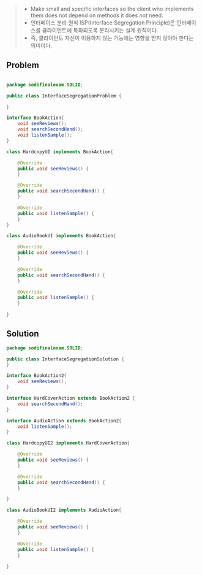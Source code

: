 > - Make small and specific interfaces so the client who implements them does not depend on methods it does not need. 
> - 인터페이스 분리 원칙 ISP(Interface Segregation Principle)은 인터페이스를 클라이언트에 특화되도록 분리시키는 설계 원칙이다.
> - 즉, 클라이언트 자신이 이용하지 않는 기능에는 영향을 받지 않아야 한다는 의미이다.

## Problem
```java

package sodifinalexam.SOLID;

public class InterfaceSegregationProblem {

}

interface BookAction{
    void seeReviews();
    void searchSecondHand();
    void listenSample();
}

class HardcopyUI implements BookAction{

    @Override
    public void seeReviews() {
    }

    @Override
    public void searchSecondHand() {
    }

    @Override
    public void listenSample() {
    }
}

class AudioBookUI implements BookAction{

    @Override
    public void seeReviews() {
    }

    @Override
    public void searchSecondHand() {
    }

    @Override
    public void listenSample() {
    }
    
}
```

## Solution
```java
package sodifinalexam.SOLID;

public class InterfaceSegregationSolution {
}

interface BookAction2{
    void seeReviews();
}

interface HardCoverAction extends BookAction2 {
    void searchSecondHand();
}

interface AudioAction extends BookAction2{
    void listenSample();
}

class HardcopyUI2 implements HardCoverAction{

    @Override
    public void seeReviews() {
    }

    @Override
    public void searchSecondHand() {
    }

}

class AudioBookUI2 implements AudioAction{

    @Override
    public void seeReviews() {
    }

    @Override
    public void listenSample() {
    }
    
}
```